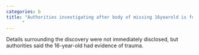 ```yaml
---
categories: b
title: "Authorities investigating after body of missing 16yearold is found in N Harris County
      "
---
```

Details surrounding the discovery were not immediately disclosed, but authorities said the 16-year-old had evidence of trauma.
      
